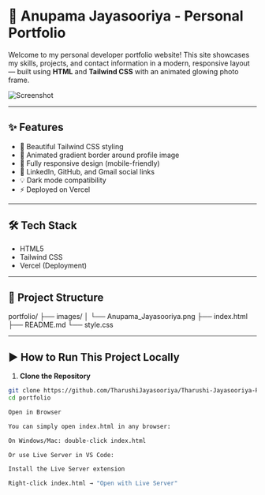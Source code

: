 # 🌟 Anupama Jayasooriya - Personal Portfolio

Welcome to my personal developer portfolio website! This site showcases my skills, projects, and contact information in a modern, responsive layout — built using **HTML** and **Tailwind CSS** with an animated glowing photo frame.

![Screenshot](images/Anupama_Jayasooriya.png)

---

## ✨ Features

- 🎨 Beautiful Tailwind CSS styling
- 🌈 Animated gradient border around profile image
- 📱 Fully responsive design (mobile-friendly)
- 🔗 LinkedIn, GitHub, and Gmail social links
- 💡 Dark mode compatibility
- ⚡ Deployed on Vercel

---

## 🛠️ Tech Stack

- HTML5  
- Tailwind CSS  
- Vercel (Deployment)

---

## 📁 Project Structure

portfolio/
├── images/
│ └── Anupama_Jayasooriya.png
├── index.html
├── README.md
└── style.css


---

## ▶️ How to Run This Project Locally

1. **Clone the Repository**

```bash
git clone https://github.com/TharushiJayasooriya/Tharushi-Jayasooriya-Portfolio.git
cd portfolio

Open in Browser

You can simply open index.html in any browser:

On Windows/Mac: double-click index.html

Or use Live Server in VS Code:

Install the Live Server extension

Right-click index.html → "Open with Live Server"

